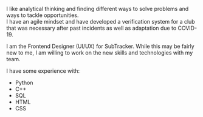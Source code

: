 I like analytical thinking and finding different ways to solve problems and ways to tackle opportunities.  
I have an agile mindset and have developed a verification system for a club that was necessary after past incidents as well as adaptation due to COVID-19.  

I am the Frontend Designer (UI/UX) for SubTracker. While this may be fairly new to me, I am willing to work on the new skills and technologies with my team.  

I have some experience with:
* Python
* C++
* SQL
* HTML
* CSS


